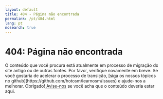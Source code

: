 ```yaml
---
layout: default
title: 404 - Página não encontrada
permalink: /pt/404.html
lang: pt
nosearch: true
---
```

<div class='pad1 notfound rounded'>
  <span></span>
  <h1>404: Página não encontrada</h1>
  <p>O conteúdo que você procura está atualmente em processo de migração do site antigo ou de outras fontes. Por favor, verifique novamente em breve.
  Se você gostaria de acelerar o processo de transição, [siga os nossos tópicos no github](https://github.com/hotosm/learnosm/issues) e ajude-nos a melhorar. Obrigado!<a href='mailto:learnosm@hotosm.org'> Avise-nos</a> se você acha que o conteúdo deveria estar aqui.</p>
</div>
